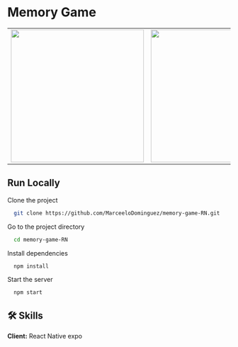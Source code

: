 # Memory Game

<table>
<tr>
  <td><img src="https://user-images.githubusercontent.com/70117105/202476854-08cca563-c3f8-4c93-904c-342fc28a92fb.gif" width="300"></td>
  <td><img src="https://user-images.githubusercontent.com/70117105/202477081-c03e3844-9a8a-4244-a9a0-1e106fa37433.png" width="300"></td>
  <td><img src="https://user-images.githubusercontent.com/70117105/202477221-3a7f61a4-02e1-4147-8b98-06996518ef6b.png" width="300"></td>
</tr>
</table>

## Run Locally

Clone the project

```bash
  git clone https://github.com/MarceeloDominguez/memory-game-RN.git
```

Go to the project directory

```bash
  cd memory-game-RN
```

Install dependencies

```bash
  npm install
```

Start the server

```bash
  npm start
```


## 🛠 Skills
**Client:** React Native expo
